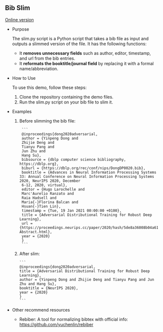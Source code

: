 ## Bib Slim
[Online version](https://shawkui.github.io/tools/bib_slimmer.html)
* Purpose

    The slim.py script is a Python script that takes a bib file as input and outputs a slimmed version of the file. It has the following functions:
    - It **removes unnecessary fields** such as author, editor, timestamp, and url from the bib entries. 
    - It **reformats the booktitle/journal field** by replacing it with a formal name/abbreviation.

* How to Use

    To use this demo, follow these steps:

    1. Clone the repository containing the demo files.
    2. Run the slim.py script on your bib file to slim it.


*  Examples
   1. Before slimming the bib file:

           ```
           @inproceedings{dong2020adversarial,
           author = {Yinpeng Dong and
           Zhijie Deng and
           Tianyu Pang and
           Jun Zhu and
           Hang Su},
           bibsource = {dblp computer science bibliography, https://dblp.org},
           biburl = {https://dblp.org/rec/conf/nips/DongDP0020.bib},
           booktitle = {Advances in Neural Information Processing Systems 33: Annual Conference on Neural Information Processing Systems 2020, NeurIPS 2020, December
           6-12, 2020, virtual},
           editor = {Hugo Larochelle and
           Marc'Aurelio Ranzato and
           Raia Hadsell and
           Maria{-}Florina Balcan and
           Hsuan{-}Tien Lin},
           timestamp = {Tue, 19 Jan 2021 00:00:00 +0100},
           title = {Adversarial Distributional Training for Robust Deep Learning},
           url = {https://proceedings.neurips.cc/paper/2020/hash/5de8a36008b04a6167761fa19b61aa6c-Abstract.html},
           year = {2020}
           }
           ```

    2. After slim:

           ```
           @inproceedings{dong2020adversarial,
           title = {Adversarial Distributional Training for Robust Deep Learning},
           author = {Yinpeng Dong and Zhijie Deng and Tianyu Pang and Jun Zhu and Hang Su},
           booktitle = {NeurIPS 2020},
           year = {2020}
           }
           ```

       
* Other recommend resources
    * Rebiber: A tool for normalizing bibtex with official info: https://github.com/yuchenlin/rebiber
